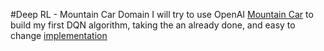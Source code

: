 #Deep RL - Mountain Car Domain
I will try to use OpenAI [Mountain Car](https://gym.openai.com/envs/MountainCar-v0/) to build my first DQN algorithm, taking the an already done, and easy to change [implementation](https://github.com/vikasjiitk/Deep-RL-Mountain-Car)  





